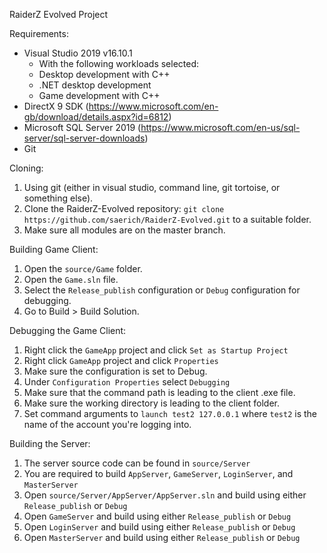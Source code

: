 RaiderZ Evolved Project

Requirements:
- Visual Studio 2019 v16.10.1
  - With the following workloads selected:
  - Desktop development with C++
  - .NET desktop development
  - Game development with C++
- DirectX 9 SDK (https://www.microsoft.com/en-gb/download/details.aspx?id=6812)
- Microsoft SQL Server 2019 (https://www.microsoft.com/en-us/sql-server/sql-server-downloads)
- Git

Cloning:
1. Using git (either in visual studio, command line, git tortoise, or something else).
3. Clone the RaiderZ-Evolved repository: ```git clone https://github.com/saerich/RaiderZ-Evolved.git``` to a suitable folder.
4. Make sure all modules are on the master branch.

Building Game Client:
1. Open the ```source/Game``` folder.
2. Open the ```Game.sln``` file.
3. Select the ```Release_publish``` configuration or ```Debug``` configuration for debugging.
4. Go to Build > Build Solution.

Debugging the Game Client:
1. Right click the ```GameApp``` project and click ```Set as Startup Project```
2. Right click ```GameApp``` project and click ```Properties```
3. Make sure the configuration is set to Debug.
4. Under ```Configuration Properties``` select ```Debugging```
5. Make sure that the command path is leading to the client .exe file.
6. Make sure the working directory is leading to the client folder.
7. Set command arguments to ```launch test2 127.0.0.1``` where ```test2``` is the name of the account you're logging into.

Building the Server:
1. The server source code can be found in ```source/Server```
2. You are required to build ```AppServer```, ```GameServer```, ```LoginServer```, and ```MasterServer```
3. Open ```source/Server/AppServer/AppServer.sln``` and build using either ```Release_publish``` or ```Debug```
4. Open ```GameServer``` and build using either ```Release_publish``` or ```Debug```
5. Open ```LoginServer``` and build using either ```Release_publish``` or ```Debug```
6. Open ```MasterServer``` and build using either ```Release_publish``` or ```Debug```

